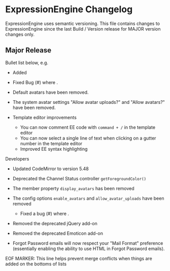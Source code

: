 # ExpressionEngine Changelog

ExpressionEngine uses semantic versioning. This file contains changes to ExpressionEngine since the last Build / Version release for MAJOR version changes only.

## Major Release

Bullet list below, e.g.
   - Added <new feature>
   - Fixed Bug (#<issue number>) where <bug behavior>.


- Default avatars have been removed.
- The system avatar settings "Allow avatar uploads?" and "Allow avatars?" have been removed.

- Template editor improvements
    - You can now comment EE code with `command + /` in the template editor
    - You can now select a single line of text when clicking on a gutter number in the template editor
    - Improved EE syntax highlighting

Developers
- Updated CodeMirror to version 5.48
- Deprecated the Channel Status controller `getForegroundColor()`
- The member property `display_avatars` has been removed
- The config options `enable_avatars` and `allow_avatar_uploads` have been removed
   - Fixed a bug (#<linked issue number>) where <bug behavior>.
- Removed the deprecated jQuery add-on
- Removed the deprecated Emoticon add-on

- Forgot Password emails will now respect your "Mail Format" preference (essentially enabling the ability to use HTML in Forgot Password emails).

EOF MARKER: This line helps prevent merge conflicts when things are
added on the bottoms of lists
